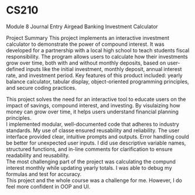 # CS210
Module 8 Journal Entry 
Airgead Banking Investment Calculator 

Project Summary 
This project implements an interactive investment calculator to demonstrate the power of compound interest. It was developed for a partnership with a local high school to teach students fiscal responsibility. The program allows users to calculate how their investments grow over time, both with and without monthly deposits, based on user-defined inputs like the initial investment, monthly deposit, annual interest rate, and investment period.  Key features of this product included: yearly balance calculator, tabular display, object-oriented programming principles, and secure coding practices.  

  This project solves the need for an interactive tool to educate users on the impact of savings, compound interest, and investing.  By visulaizing how money can grow over time, it helps users understand financial planning principles.  
  I implemented modular, well-documented code that adheres to industry standards.  My use of classe ensured reusability and reliability.  The user interface provided clear, intuitive prompts and outputs.  Error handling could be better for unexpected user inputs. I did use descriptive variable names, structured functions, and in-line comments for clarification to ensure readability and reusability.  
  The most challenging part of the project was calculating the compund interest monthly while updating yearly totals. I was able to debug my formulas and test for accuracy.  
  This project and the whole course was a challenge for me.  However, I do feel more confident in OOP and UI.  
  
